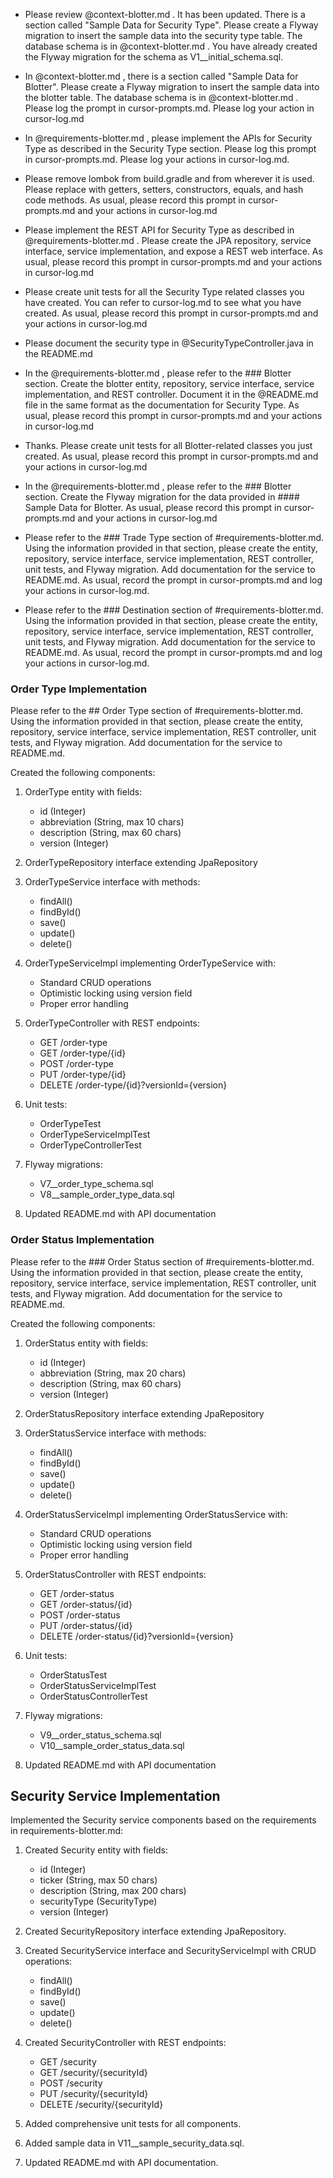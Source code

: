 - Please review @context-blotter.md .  It has been updated.  There is a section called "Sample Data for Security Type".  Please create a Flyway migration to insert the sample data into the security type table.  The database schema is in @context-blotter.md .  You have already created the Flyway migration for the schema as V1__initial_schema.sql.

- In @context-blotter.md , there is a section called "Sample Data for Blotter".  Please create a Flyway migration to insert the sample data into the blotter table.  The database schema is in @context-blotter.md .  Please log the prompt in cursor-prompts.md.  Please log your action in cursor-log.md

- In @requirements-blotter.md , please implement the APIs for Security Type as described in the Security Type section.  Please log this prompt in cursor-prompts.md. Please log your actions in cursor-log.md.

- Please remove lombok from build.gradle and from wherever it is used.  Please replace with getters, setters, constructors, equals, and hash code methods.  As usual, please record this prompt in cursor-prompts.md and your actions in cursor-log.md

- Please implement the REST API for Security Type as described in @requirements-blotter.md .  Please create the JPA repository, service interface, service implementation, and expose a REST web interface.  As usual, please record this prompt in cursor-prompts.md and your actions in cursor-log.md

- Please create unit tests for all the Security Type related classes you have created.  You can refer to cursor-log.md to see what you have created.  As usual, please record this prompt in cursor-prompts.md and your actions in cursor-log.md

- Please document the security type in @SecurityTypeController.java  in the README.md

- In the @requirements-blotter.md , please refer to the ### Blotter section.  Create the blotter entity, repository, service interface, service implementation, and REST controller.  Document it in the @README.md file in the same format as the documentation for Security Type.  As usual, please record this prompt in cursor-prompts.md and your actions in cursor-log.md

- Thanks.  Please create unit tests for all Blotter-related classes you just created. As usual, please record this prompt in cursor-prompts.md and your actions in cursor-log.md

- In the @requirements-blotter.md , please refer to the ### Blotter section.  Create the Flyway migration for the data provided in #### Sample Data for Blotter.    As usual, please record this prompt in cursor-prompts.md and your actions in cursor-log.md

- Please refer to the ### Trade Type section of #requirements-blotter.md.  Using the information provided in that section, please create the entity, repository, service interface, service implementation, REST controller, unit tests, and Flyway migration.  Add documentation for the service to README.md.  As usual, record the prompt in cursor-prompts.md and log your actions in cursor-log.md.

- Please refer to the ### Destination section of #requirements-blotter.md.  Using the information provided in that section, please create the entity, repository, service interface, service implementation, REST controller, unit tests, and Flyway migration.  Add documentation for the service to README.md.  As usual, record the prompt in cursor-prompts.md and log your actions in cursor-log.md.

### Order Type Implementation

Please refer to the ## Order Type section of #requirements-blotter.md. Using the information provided in that section, please create the entity, repository, service interface, service implementation, REST controller, unit tests, and Flyway migration. Add documentation for the service to README.md.

Created the following components:
1. OrderType entity with fields:
   - id (Integer)
   - abbreviation (String, max 10 chars)
   - description (String, max 60 chars)
   - version (Integer)

2. OrderTypeRepository interface extending JpaRepository

3. OrderTypeService interface with methods:
   - findAll()
   - findById()
   - save()
   - update()
   - delete()

4. OrderTypeServiceImpl implementing OrderTypeService with:
   - Standard CRUD operations
   - Optimistic locking using version field
   - Proper error handling

5. OrderTypeController with REST endpoints:
   - GET /order-type
   - GET /order-type/{id}
   - POST /order-type
   - PUT /order-type/{id}
   - DELETE /order-type/{id}?versionId={version}

6. Unit tests:
   - OrderTypeTest
   - OrderTypeServiceImplTest
   - OrderTypeControllerTest

7. Flyway migrations:
   - V7__order_type_schema.sql
   - V8__sample_order_type_data.sql

8. Updated README.md with API documentation

### Order Status Implementation

Please refer to the ### Order Status section of #requirements-blotter.md. Using the information provided in that section, please create the entity, repository, service interface, service implementation, REST controller, unit tests, and Flyway migration. Add documentation for the service to README.md.

Created the following components:
1. OrderStatus entity with fields:
   - id (Integer)
   - abbreviation (String, max 20 chars)
   - description (String, max 60 chars)
   - version (Integer)

2. OrderStatusRepository interface extending JpaRepository

3. OrderStatusService interface with methods:
   - findAll()
   - findById()
   - save()
   - update()
   - delete()

4. OrderStatusServiceImpl implementing OrderStatusService with:
   - Standard CRUD operations
   - Optimistic locking using version field
   - Proper error handling

5. OrderStatusController with REST endpoints:
   - GET /order-status
   - GET /order-status/{id}
   - POST /order-status
   - PUT /order-status/{id}
   - DELETE /order-status/{id}?versionId={version}

6. Unit tests:
   - OrderStatusTest
   - OrderStatusServiceImplTest
   - OrderStatusControllerTest

7. Flyway migrations:
   - V9__order_status_schema.sql
   - V10__sample_order_status_data.sql

8. Updated README.md with API documentation

## Security Service Implementation

Implemented the Security service components based on the requirements in requirements-blotter.md:

1. Created Security entity with fields:
   - id (Integer)
   - ticker (String, max 50 chars)
   - description (String, max 200 chars)
   - securityType (SecurityType)
   - version (Integer)

2. Created SecurityRepository interface extending JpaRepository.

3. Created SecurityService interface and SecurityServiceImpl with CRUD operations:
   - findAll()
   - findById()
   - save()
   - update()
   - delete()

4. Created SecurityController with REST endpoints:
   - GET /security
   - GET /security/{securityId}
   - POST /security
   - PUT /security/{securityId}
   - DELETE /security/{securityId}

5. Added comprehensive unit tests for all components.

6. Added sample data in V11__sample_security_data.sql.

7. Updated README.md with API documentation.
